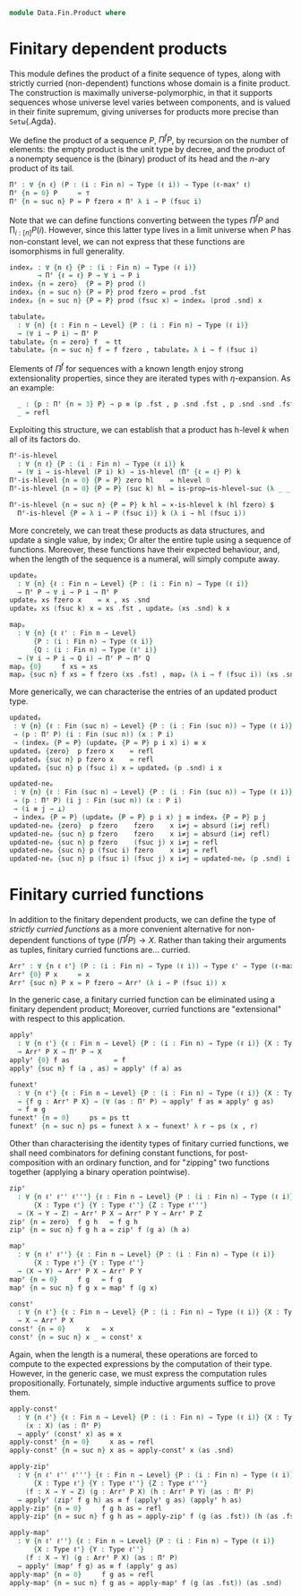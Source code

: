<!--
```agda
open import 1Lab.HLevel.Closure
open import 1Lab.HLevel
open import 1Lab.Path
open import 1Lab.Type

open import Data.Fin.Base
```
-->

```agda
module Data.Fin.Product where
```

# Finitary dependent products

This module defines the product of a finite sequence of types, along
with strictly curried (non-dependent) functions whose domain is a finite
product. The construction is maximally universe-polymorphic, in that it
supports sequences whose universe level varies between components, and
is valued in their finite supremum, giving universes for products more
precise than `Setω`{.Agda}.

<!--
```agda
ℓ-maxᶠ : ∀ {n} (ℓ : Fin n → Level) → Level
ℓ-maxᶠ {n = zero} ℓ = lzero
ℓ-maxᶠ {n = suc n} ℓ = ℓ fzero ⊔ ℓ-maxᶠ (λ i → ℓ (fsuc i))
```
-->

We define the product of a sequence $P$, $\Pi^f P$, by recursion on the
number of elements: the empty product is the unit type by decree, and
the product of a nonempty sequence is the (binary) product of its head
and the $n$-ary product of its tail.

```agda
Πᶠ : ∀ {n ℓ} (P : (i : Fin n) → Type (ℓ i)) → Type (ℓ-maxᶠ ℓ)
Πᶠ {n = 0} P     = ⊤
Πᶠ {n = suc n} P = P fzero × Πᶠ λ i → P (fsuc i)
```

Note that we can define functions converting between the types $\Pi^f P$
and $\prod_{i : [n]} P(i)$. However, since this latter type lives in a
limit universe when $P$ has non-constant level, we can not express that
these functions are isomorphisms in full generality.

```agda
indexₚ : ∀ {n ℓ} {P : (i : Fin n) → Type (ℓ i)}
       → Πᶠ {ℓ = ℓ} P → ∀ i → P i
indexₚ {n = zero}  {P = P} prod ()
indexₚ {n = suc n} {P = P} prod fzero = prod .fst
indexₚ {n = suc n} {P = P} prod (fsuc x) = indexₚ (prod .snd) x

tabulateₚ
  : ∀ {n} {ℓ : Fin n → Level} {P : (i : Fin n) → Type (ℓ i)}
  → (∀ i → P i) → Πᶠ P
tabulateₚ {n = zero} f  = tt
tabulateₚ {n = suc n} f = f fzero , tabulateₚ λ i → f (fsuc i)
```

<!--
```agda
extₚ
  : ∀ {n} {ℓ : Fin n → Level} {P : (i : Fin n) → Type (ℓ i)} {xs ys : Πᶠ P}
  → (∀ i → indexₚ xs i ≡ indexₚ ys i)
  → xs ≡ ys
extₚ {zero} p = refl
extₚ {suc n} p = ap₂ _,_ (p fzero) (extₚ {n} (λ i → p (fsuc i)))
```
-->

Elements of $\Pi^f$ for sequences with a known length enjoy strong
extensionality properties, since they are iterated types with
$\eta$-expansion. As an example:

<!--
```agda
module _ {ℓ : Fin 3 → Level} {P : (i : Fin 3) → Type (ℓ i)} where
```
-->

```agda
  _ : {p : Πᶠ {n = 3} P} → p ≡ (p .fst , p .snd .fst , p .snd .snd .fst , tt)
  _ = refl
```

Exploiting this structure, we can establish that a product has h-level
$k$ when all of its factors do.

```agda
Πᶠ-is-hlevel
  : ∀ {n ℓ} {P : (i : Fin n) → Type (ℓ i)} k
  → (∀ i → is-hlevel (P i) k) → is-hlevel (Πᶠ {ℓ = ℓ} P) k
Πᶠ-is-hlevel {n = 0} {P = P} zero hl    = hlevel 0
Πᶠ-is-hlevel {n = 0} {P = P} (suc k) hl = is-prop→is-hlevel-suc (λ _ _ _ → tt)

Πᶠ-is-hlevel {n = suc n} {P = P} k hl = ×-is-hlevel k (hl fzero) $
  Πᶠ-is-hlevel {P = λ i → P (fsuc i)} k (λ i → hl (fsuc i))
```

More concretely, we can treat these products as data structures, and
update a single value, by index; Or alter the entire tuple using a
sequence of functions. Moreover, these functions have their expected
behaviour, and, when the length of the sequence is a numeral, will
simply compute away.

```agda
updateₚ
  : ∀ {n} {ℓ : Fin n → Level} {P : (i : Fin n) → Type (ℓ i)}
  → Πᶠ P → ∀ i → P i → Πᶠ P
updateₚ xs fzero x    = x , xs .snd
updateₚ xs (fsuc k) x = xs .fst , updateₚ (xs .snd) k x

mapₚ
  : ∀ {n} {ℓ ℓ' : Fin n → Level}
      {P : (i : Fin n) → Type (ℓ i)}
      {Q : (i : Fin n) → Type (ℓ' i)}
  → (∀ i → P i → Q i) → Πᶠ P → Πᶠ Q
mapₚ {0}     f xs = xs
mapₚ {suc n} f xs = f fzero (xs .fst) , mapₚ (λ i → f (fsuc i)) (xs .snd)
```

<!--
```agda
indexₚ-mapₚ
  : ∀ {n} {ℓ ℓ' : Fin n → Level}
      {P : (i : Fin n) → Type (ℓ i)}
      {Q : (i : Fin n) → Type (ℓ' i)}
  → ∀ (f : ∀ i → P i → Q i) (xs : Πᶠ P) i
  → indexₚ (mapₚ f xs) i ≡ f i (indexₚ xs i)
indexₚ-mapₚ {suc n} f xs fzero = refl
indexₚ-mapₚ {suc n} f xs (fsuc i) = indexₚ-mapₚ (λ i → f (fsuc i)) (xs .snd) i

indexₚ-tabulateₚ
  : ∀ {n} {ℓ : Fin n → Level} {P : (i : Fin n) → Type (ℓ i)} (f : ∀ i → P i) i
  → indexₚ (tabulateₚ f) i ≡ f i
indexₚ-tabulateₚ f fzero = refl
indexₚ-tabulateₚ f (fsuc i) = indexₚ-tabulateₚ (λ i → f (fsuc i)) i
```
-->

More generically, we can characterise the entries of an updated product
type.

```agda
updatedₚ
 : ∀ {n} {ℓ : Fin (suc n) → Level} {P : (i : Fin (suc n)) → Type (ℓ i)}
 → (p : Πᶠ P) (i : Fin (suc n)) (x : P i)
 → (indexₚ {P = P} (updateₚ {P = P} p i x) i) ≡ x
updatedₚ {zero}  p fzero x    = refl
updatedₚ {suc n} p fzero x    = refl
updatedₚ {suc n} p (fsuc i) x = updatedₚ (p .snd) i x

updated-neₚ
 : ∀ {n} {ℓ : Fin (suc n) → Level} {P : (i : Fin (suc n)) → Type (ℓ i)}
 → (p : Πᶠ P) (i j : Fin (suc n)) (x : P i)
 → (i ≡ j → ⊥)
 → indexₚ {P = P} (updateₚ {P = P} p i x) j ≡ indexₚ {P = P} p j
updated-neₚ {zero}  p fzero    fzero    x i≠j = absurd (i≠j refl)
updated-neₚ {suc n} p fzero    fzero    x i≠j = absurd (i≠j refl)
updated-neₚ {suc n} p fzero    (fsuc j) x i≠j = refl
updated-neₚ {suc n} p (fsuc i) fzero    x i≠j = refl
updated-neₚ {suc n} p (fsuc i) (fsuc j) x i≠j = updated-neₚ (p .snd) i j x λ p → i≠j (ap fsuc p)
```

# Finitary curried functions

In addition to the finitary dependent products, we can define the type
of _strictly curried functions_ as a more convenient alternative for
non-dependent functions of type $(\Pi^f P) \to X$. Rather than taking
their arguments as tuples, finitary curried functions are... curried.

```agda
Arrᶠ : ∀ {n ℓ ℓ'} (P : (i : Fin n) → Type (ℓ i)) → Type ℓ' → Type (ℓ-maxᶠ ℓ ⊔ ℓ')
Arrᶠ {0} P x     = x
Arrᶠ {suc n} P x = P fzero → Arrᶠ (λ i → P (fsuc i)) x
```

<!--
```agda
∀ᶠ : ∀ n {ℓ ℓ'} (P : (i : Fin n) → Type (ℓ i)) (Q : Πᶠ P → Type ℓ') → Type (ℓ-maxᶠ ℓ ⊔ ℓ')
∀ᶠ zero P Q = Q tt
∀ᶠ (suc n) P Q = (a : P fzero) → ∀ᶠ n (λ i → P (fsuc i)) (λ b → Q (a , b))

apply-∀ᶠ
  : ∀ {n} {ℓ : Fin n → Level} {ℓ'} {P : (i : Fin n) → Type (ℓ i)} {Q : Πᶠ P → Type ℓ'}
  → ∀ᶠ n P Q → (a : Πᶠ P) → Q a
apply-∀ᶠ {zero} f a = f
apply-∀ᶠ {suc n} f (a , as) = apply-∀ᶠ (f a) as

curry-∀ᶠ
  : ∀ {n} {ℓ : Fin n → Level} {ℓ'} {P : (i : Fin n) → Type (ℓ i)} {Q : Πᶠ P → Type ℓ'}
  → ((a : Πᶠ P) → Q a)
  → ∀ᶠ n P Q
curry-∀ᶠ {zero} f = f tt
curry-∀ᶠ {suc n} f a = curry-∀ᶠ {n} λ b → f (a , b)

∀ᶠⁱ : ∀ n {ℓ ℓ'} (P : (i : Fin n) → Type (ℓ i)) (Q : Πᶠ P → Type ℓ') → Type (ℓ-maxᶠ ℓ ⊔ ℓ')
∀ᶠⁱ zero P Q = Q tt
∀ᶠⁱ (suc n) P Q = {a : P fzero} → ∀ᶠⁱ n (λ i → P (fsuc i)) (λ b → Q (a , b))

apply-∀ᶠⁱ
  : ∀ {n} {ℓ : Fin n → Level} {ℓ'} {P : (i : Fin n) → Type (ℓ i)} {Q : Πᶠ P → Type ℓ'}
  → ∀ᶠⁱ n P Q → (a : Πᶠ P) → Q a
apply-∀ᶠⁱ {zero} f a = f
apply-∀ᶠⁱ {suc n} f (a , as) = apply-∀ᶠⁱ (f {a}) as

curry-∀ᶠⁱ
  : ∀ {n} {ℓ : Fin n → Level} {ℓ'} {P : (i : Fin n) → Type (ℓ i)} {Q : Πᶠ P → Type ℓ'}
  → ((a : Πᶠ P) → Q a)
  → ∀ᶠⁱ n P Q
curry-∀ᶠⁱ {zero} f = f tt
curry-∀ᶠⁱ {suc n} f {a} = curry-∀ᶠⁱ {n} λ b → f (a , b)
```
-->

In the generic case, a finitary curried function can be eliminated using
a finitary dependent product; Moreover, curried functions are
"extensional" with respect to this application.

```agda
applyᶠ
  : ∀ {n ℓ'} {ℓ : Fin n → Level} {P : (i : Fin n) → Type (ℓ i)} {X : Type ℓ'}
  → Arrᶠ P X → Πᶠ P → X
applyᶠ {0} f as           = f
applyᶠ {suc n} f (a , as) = applyᶠ (f a) as

funextᶠ
  : ∀ {n ℓ'} {ℓ : Fin n → Level} {P : (i : Fin n) → Type (ℓ i)} {X : Type ℓ'}
  → {f g : Arrᶠ P X} → (∀ (as : Πᶠ P) → applyᶠ f as ≡ applyᶠ g as)
  → f ≡ g
funextᶠ {n = 0}     ps = ps tt
funextᶠ {n = suc n} ps = funext λ x → funextᶠ λ r → ps (x , r)
```

<!--
```agda
Arrᶠ-is-hlevel
  : ∀ {n ℓ'} {ℓ : Fin n → Level} {P : (i : Fin n) → Type (ℓ i)} {X : Type ℓ'}
  → ∀ k → is-hlevel X k → is-hlevel (Arrᶠ P X) k
Arrᶠ-is-hlevel {n = zero}          k hl = hl
Arrᶠ-is-hlevel {n = suc n} {P = P} k hl = fun-is-hlevel k $
  Arrᶠ-is-hlevel {P = λ i → P (fsuc i)} k hl
```
-->

Other than characterising the identity types of finitary curried
functions, we shall need combinators for defining constant functions,
for post-composition with an ordinary function, and for "zipping" two
functions together (applying a binary operation pointwise).

```agda
zipᶠ
  : ∀ {n ℓ' ℓ'' ℓ'''} {ℓ : Fin n → Level} {P : (i : Fin n) → Type (ℓ i)}
      {X : Type ℓ'} {Y : Type ℓ''} {Z : Type ℓ'''}
  → (X → Y → Z) → Arrᶠ P X → Arrᶠ P Y → Arrᶠ P Z
zipᶠ {n = zero}  f g h   = f g h
zipᶠ {n = suc n} f g h a = zipᶠ f (g a) (h a)

mapᶠ
  : ∀ {n ℓ' ℓ''} {ℓ : Fin n → Level} {P : (i : Fin n) → Type (ℓ i)}
      {X : Type ℓ'} {Y : Type ℓ''}
  → (X → Y) → Arrᶠ P X → Arrᶠ P Y
mapᶠ {n = 0}     f g   = f g
mapᶠ {n = suc n} f g x = mapᶠ f (g x)

constᶠ
  : ∀ {n ℓ'} {ℓ : Fin n → Level} {P : (i : Fin n) → Type (ℓ i)} {X : Type ℓ'}
  → X → Arrᶠ P X
constᶠ {n = 0}     x   = x
constᶠ {n = suc n} x _ = constᶠ x
```

Again, when the length is a numeral, these operations are forced to
compute to the expected expressions by the computation of their type.
However, in the generic case, we must express the computation rules
propositionally. Fortunately, simple inductive arguments suffice to
prove them.

```agda
apply-constᶠ
  : ∀ {n ℓ'} {ℓ : Fin n → Level} {P : (i : Fin n) → Type (ℓ i)} {X : Type ℓ'}
    (x : X) (as : Πᶠ P)
  → applyᶠ (constᶠ x) as ≡ x
apply-constᶠ {n = 0}     x as = refl
apply-constᶠ {n = suc n} x as = apply-constᶠ x (as .snd)

apply-zipᶠ
  : ∀ {n ℓ' ℓ'' ℓ'''} {ℓ : Fin n → Level} {P : (i : Fin n) → Type (ℓ i)}
      {X : Type ℓ'} {Y : Type ℓ''} {Z : Type ℓ'''}
    (f : X → Y → Z) (g : Arrᶠ P X) (h : Arrᶠ P Y) (as : Πᶠ P)
  → applyᶠ (zipᶠ f g h) as ≡ f (applyᶠ g as) (applyᶠ h as)
apply-zipᶠ {n = 0}     f g h as = refl
apply-zipᶠ {n = suc n} f g h as = apply-zipᶠ f (g (as .fst)) (h (as .fst)) (as .snd)

apply-mapᶠ
  : ∀ {n ℓ' ℓ''} {ℓ : Fin n → Level} {P : (i : Fin n) → Type (ℓ i)}
      {X : Type ℓ'} {Y : Type ℓ''}
    (f : X → Y) (g : Arrᶠ P X) (as : Πᶠ P)
  → applyᶠ (mapᶠ f g) as ≡ f (applyᶠ g as)
apply-mapᶠ {n = 0}     f g as = refl
apply-mapᶠ {n = suc n} f g as = apply-mapᶠ f (g (as .fst)) (as .snd)
```
